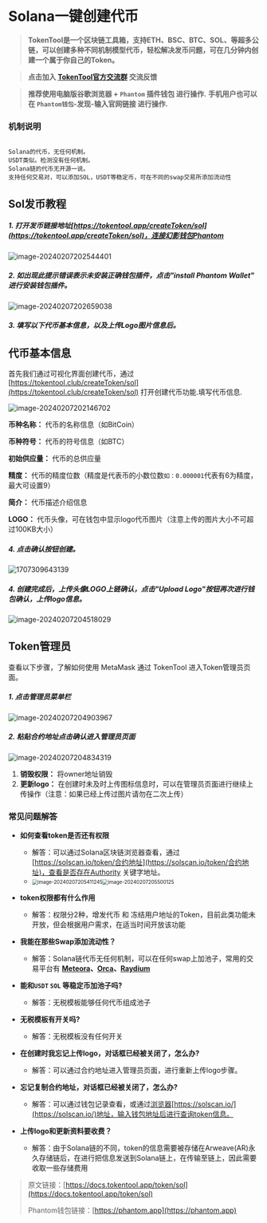 # Solana一键创建代币

> **TokenTool是一个区块链工具箱，支持ETH、BSC、BTC、SOL、等超多公链，可以创建多种不同机制模型代币，轻松解决发币问题，可在几分钟内创建一个属于你自己的Token。**




> **点击加入 [TokenTool官方交流群](https://t.me/tokentool_app) 交流反馈**



> **推荐使用电脑版谷歌浏览器 + `Phantom` 插件钱包 进行操作.**
> **手机用户也可以在 `Phantom钱包`-发现-输入官网链接 进行操作.**




### 机制说明

```

Solana的代币，无任何机制。
USDT类似。检测没有任何机制。
Solana链的代币无开源一说。
支持任何交易对，可以添加SOL，USDT等稳定币，可在不同的swap交易所添加流动性

```
## Sol发币教程

##### 1. 打开发币链接地址[https://tokentool.app/createToken/sol](https://tokentool.app/createToken/sol)，连接幻影钱包Phantom

![image-20240207202544401](../.gitbook/assets/sol/image-20240207202544401.png)

##### 2. 如出现此提示错误表示未安装正确钱包插件，点击"install Phantom Wallet" 进行安装钱包插件。

![image-20240207202659038](../.gitbook/assets/sol/image-20240207202659038.png)

##### 3. 填写以下代币基本信息，以及上传Logo图片信息后。

## 代币基本信息

首先我们通过可视化界面创建代币，通过 [https://tokentool.club/createToken/sol](https://tokentool.club/createToken/sol) 打开创建代币功能.填写代币信息.

![image-20240207202146702](../.gitbook/assets/sol/image-20240207202146702.png)

**币种名称：** 代币的名称信息（如BitCoin）

**币种符号：** 代币的符号信息（如BTC）

**初始供应量：** 代币的总供应量

**精度：** 代币的精度位数（精度是代表币的小数位数`如：0.000001`代表有6为精度，最大可设置9）

**简介：** 代币描述介绍信息

**LOGO：** 代币头像，可在钱包中显示logo代币图片（注意上传的图片大小不可超过100KB大小）

##### 4. 点击确认按钮创建。

![1707309643139](../.gitbook/assets/sol/1707309643139.jpg)

##### 4. 创建完成后，上传头像LOGO上链确认，点击"Upload Logo"按钮再次进行钱包确认，上传logo信息。

![image-20240207204518029](../.gitbook/assets/sol/image-20240207204518029.png)




## Token管理员

查看以下步骤，了解如何使用 MetaMask 通过 TokenTool 进入Token管理员页面。


##### 1. 点击管理员菜单栏

![image-20240207204903967](../.gitbook/assets/sol/image-20240207204903967.png)

##### 2. 粘贴合约地址点击确认进入管理员页面

![image-20240207204834319](../.gitbook/assets/sol/image-20240207204834319.png)


1. **销毁权限：** 将owner地址销毁
2. **更新logo：** 在创建时未及时上传图标信息时，可以在管理员页面进行继续上传操作（注意：如果已经上传过图片请勿在二次上传）



### 常见问题解答
- **如何查看token是否还有权限**
  - 解答：可以通过Solana区块链浏览器查看，通过 [https://solscan.io/token/合约地址](https://solscan.io/token/合约地址)，查看是否存在Authority 关键字地址。
  - <img src="../.gitbook/assets/sol/image-20240207205411245.png" alt="image-20240207205411245" style="zoom: 70%;" /><img src="../.gitbook/assets/sol/image-20240207205500125.png" alt="image-20240207205500125" style="zoom:70%;" />

- **token权限都有什么作用**
	- 解答：权限分2种，增发代币 和 冻结用户地址的Token，目前此类功能未开放，但会根据用户需求，在适当时间开放该功能

- **我能在那些Swap添加流动性？**
  - 解答：Solana链代币无任何机制，可以在任何swap上加池子，常用的交易平台有 **[Meteora](https://app.meteora.ag/)、[Orca](https://www.orca.so/create-pool)、[Raydium](https://raydium.io/create-market/)**

- **能和`USDT` `SOL` 等稳定币加池子吗?**
  - 解答：无税模板能够任何代币组成池子

- **无税模板有开关吗?**
  - 解答：无税模板没有任何开关
  
- **在创建时我忘记上传logo，对话框已经被关闭了，怎么办?**
  - 解答：可以通过合约地址进入管理员页面，进行重新上传logo步骤。

- **忘记复制合约地址，对话框已经被关闭了，怎么办?**
  - 解答：可以通过钱包记录查看，或通过[浏览器](https://solscan.io/)[https://solscan.io/](https://solscan.io/)地址，输入钱包地址后进行查询token信息。
- **上传logo和更新资料要收费？**
  - 解答：由于Solana链的不同，token的信息需要被存储在Arweave(AR)永久存储链后，在进行把信息发送到Solana链上，在传输至链上，因此需要收取一些存储费用


> 原文链接：[https://docs.tokentool.app/token/sol](https://docs.tokentool.app/token/sol)
> 
> Phantom钱包链接：[https://phantom.app](https://phantom.app)

